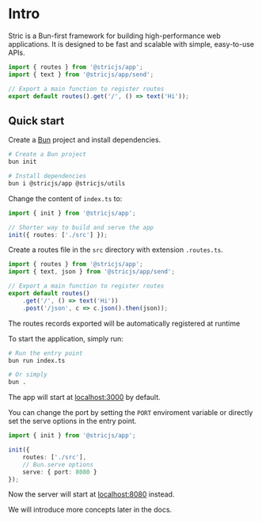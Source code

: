 # Intro
Stric is a Bun-first framework for building high-performance web applications.
It is designed to be fast and scalable with simple, easy-to-use APIs.

```ts
import { routes } from '@stricjs/app';
import { text } from '@stricjs/app/send';

// Export a main function to register routes
export default routes().get('/', () => text('Hi'));
```

## Quick start
Create a [Bun](//bun.sh) project and install dependencies.
```bash
# Create a Bun project
bun init

# Install dependencies
bun i @stricjs/app @stricjs/utils
```

Change the content of `index.ts` to:
```ts
import { init } from '@stricjs/app';

// Shorter way to build and serve the app
init({ routes: ['./src'] });
```

Create a routes file in the `src` directory with extension `.routes.ts`.

```ts
import { routes } from '@stricjs/app';
import { text, json } from '@stricjs/app/send';

// Export a main function to register routes
export default routes()
    .get('/', () => text('Hi'))
    .post('/json', c => c.json().then(json));
```
The routes records exported will be automatically registered at runtime

To start the application, simply run:
```bash
# Run the entry point
bun run index.ts

# Or simply
bun .
```

The app will start at [localhost:3000](http://localhost:3000) by default.

You can change the port by setting the `PORT` enviroment variable
or directly set the serve options in the entry point.
```ts
import { init } from '@stricjs/app';

init({ 
    routes: ['./src'],
    // Bun.serve options
    serve: { port: 8080 }
});
```

Now the server will start at [localhost:8080](http://localhost:8080) instead.

We will introduce more concepts later in the docs.

